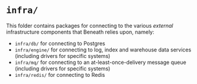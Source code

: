 # `infra/`

This folder contains packages for connecting to the various *external* infrastructure components that Beneath relies upon, namely:

- `infra/db/` for connecting to Postgres
- `infra/engine/` for connecting to log, index and warehouse data services (including drivers for specific systems)
- `infra/mq/` for connecting to an at-least-once-delivery message queue (including drivers for specific systems)
- `infra/redis/` for connecting to Redis

